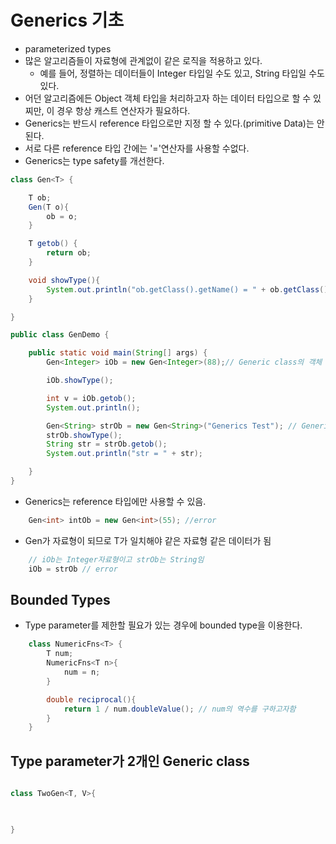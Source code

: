 # Generics 기초

- parameterized types
- 많은 알고리즘들이 자료형에 관계없이 같은 로직을 적용하고 있다.
    - 예를 들어, 정렬하는 데이터들이 Integer 타입일 수도 있고, String 타입일 수도 있다.
- 어던 알고리즘에든 Object 객체 타입을 처리하고자 하는 데이터 타입으로 할 수 있찌만, 이 경우 항상 캐스트 연산자가 필요하다.
- Generics는 반드시 reference 타입으로만 지정 할 수 있다.(primitive Data)는 안된다.
- 서로 다른 reference 타입 간에는 '='연산자를 사용할 수없다.
- Generics는 type safety를 개선한다.


```java
class Gen<T> {

    T ob;
    Gen(T o){
        ob = o;
    }

    T getob() {
        return ob;
    }

    void showType(){
        System.out.println("ob.getClass().getName() = " + ob.getClass().getName());
    }

}

public class GenDemo {

    public static void main(String[] args) {
        Gen<Integer> iOb = new Gen<Integer>(88);// Generic class의 객체 생성

        iOb.showType();

        int v = iOb.getob();
        System.out.println();

        Gen<String> strOb = new Gen<String>("Generics Test"); // Generic class의 객체 생성
        strOb.showType();
        String str = strOb.getob();
        System.out.println("str = " + str);

    }
}
```

- Generics는 reference 타입에만 사용할 수 있음.

```java
    Gen<int> intOb = new Gen<int>(55); //error
```

- Gen<T>가 자료형이 되므로 T가 일치해야 같은 자료형 같은 데이터가 됨
```java
    // iOb는 Integer자료형이고 strOb는 String임
    iOb = strOb // error
```

## Bounded Types

- Type parameter를 제한할 필요가 있는 경우에 bounded type을 이용한다.

```java
    class NumericFns<T> {
        T num;
        NumericFns<T n>{
            num = n;
        }

        double reciprocal(){
            return 1 / num.doubleValue(); // num의 역수를 구하고자함
        }
    }
```

## Type parameter가 2개인 Generic class

```java

class TwoGen<T, V>{


    
}



```